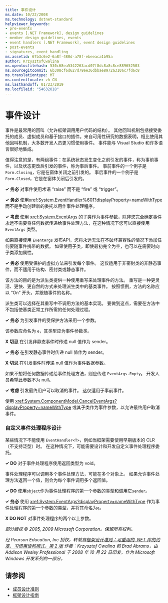 ```yaml
---
title: 事件设计
ms.date: 10/22/2008
ms.technology: dotnet-standard
helpviewer_keywords:
- pre-events
- events [.NET Framework], design guidelines
- member design guidelines, events
- event handlers [.NET Framework], event design guidelines
- post-events
- signatures, event handling
ms.assetid: 67b3c6e2-6a8f-480d-a78f-ebeeaca1b95a
author: KrzysztofCwalina
ms.openlocfilehash: 530c68ea5342263acd07f8dc8a8c8ce889652503
ms.sourcegitcommit: 6b308cf6d627d78ee36dbbae8972a310ac7fd6c8
ms.translationtype: MT
ms.contentlocale: zh-CN
ms.lasthandoff: 01/23/2019
ms.locfileid: "54632018"
---
```

# <a name="event-design"></a>事件设计
事件是最常用的回叫（允许框架调用用户代码的结构）。 其他回叫机制包括接受委托的成员、虚拟成员和基于接口的插件。来自可用性研究的数据表明，相比使用其他回叫机制，大多数开发人员更习惯使用事件。 事件能与 Visual Studio 和许多语言很好地集成。  
  
 值得注意的是，有两组事件：在系统状态发生变化之前引发的事件，称为事前事件，以及状态更改后引发的事件，称为事后事件。 事前事件的一个例子是 `Form.Closing`，它是在窗体关闭之前引发的。 事后事件的一个例子是 `Form.Closed`，它是在窗体关闭后引发的。  
  
 **✓ 务必** 对事件使用术语 “raise” 而不是 “fire” 或 “trigger”。  
  
 **✓ 务必** 使用<xref:System.EventHandler%601?displayProperty=nameWithType>而不是手动创建新的委托以用作事件处理程序。  
  
 **✓ 考虑** 使用 <xref:System.EventArgs> 的子类作为事件参数，除非您完全确定事件永远不需要将任何数据传递给事件处理方法，在这种情况下您可以直接使用 `EventArgs` 类型。  
  
 如果直接使用 `EventArgs` 发布API，您将永远无法在不破坏兼容性的情况下添加任何要随事件携带的数据。 如果使用子类，即使最初完全为空，也可以在需要时向子类添加属性。  
  
 **✓ 务必** 使用受保护的虚拟方法来引发每个事件。 这仅适用于非密封类的非静态事件，而不适用于结构、密封类或静态事件。  
  
 该方法的目的是为派生类提供一种使用重写来处理事件的方法。 重写是一种更灵活、更快、更自然的方式来处理派生类中的基类事件。 按照惯例，方法的名称应以 “On” 开头，并跟随事件的名称。  
  
 派生类可以选择在其重写中不调用方法的基本实现。 要做到这点，需要在方法中不包括使基类正常工作所需的任何处理过程。  
  
 **✓ 务必** 为引发事件的受保护方法采用一个参数。  
  
 该参数应命名为 `e`，其类型应为事件参数类。  
  
 **X 切忌** 在引发非静态事件时传递 null 值作为 sender。  
  
 **✓ 务必** 在引发静态事件时传递 null 值作为 sender。  
  
 **X 切忌** 在引发事件时传递 null 值作为事件数据参数。  
  
 如果不想将任何数据传递给事件处理方法，则应传递 `EventArgs.Empty`。 开发人员希望此参数不为 null。  
  
 **✓ 考虑** 引发最终用户可以取消的事件。 这仅适用于事前事件。  
  
 使用 <xref:System.ComponentModel.CancelEventArgs?displayProperty=nameWithType> 或其子类作为事件参数，以允许最终用户取消事件。  
  
### <a name="custom-event-handler-design"></a>自定义事件处理程序设计  
 某些情况下不能使用 `EventHandler<T>`，例如当框架需要使用早期版本的 CLR（不支持泛型）时。 在这种情况下，可能需要设计和开发自定义事件处理程序委托。  
  
 **✓ DO** 对于事件处理程序使用返回类型为 void。  
  
 事件处理程序可以调用多个事件处理方法，可能在多个对象上。 如果允许事件处理方法返回一个值，则会为每个事件调用多个返回值。  
  
 **✓ DO** 使用`object`作为事件处理程序的第一个参数的类型和调用它`sender`。  
  
 **✓ 务必** 使用 <xref:System.EventArgs?displayProperty=nameWithType> 作为事件处理程序的第一个参数的类型，并将其命名为`e`。  
  
 **X DO NOT** 对事件处理程序的两个以上参数。  
  
 *部分版权 © 2005, 2009 Microsoft Corporation。保留所有权利。*  
  
 *经 Pearson Education, Inc 授权，转载自[框架设计准则：可重用的 .NET 库的约定、习惯用语和模式，第 2 版](https://www.informit.com/store/framework-design-guidelines-conventions-idioms-and-9780321545619) 作者：Krzysztof Cwalina 和 Brad Abrams，由 Addison Wesley Professional 于 2008 年 10 月 22 日印发，作为 Microsoft Windows 开发系列的一部分。*  
  
## <a name="see-also"></a>请参阅

- [成员设计准则](../../../docs/standard/design-guidelines/member.md)
- [框架设计指南](../../../docs/standard/design-guidelines/index.md)
